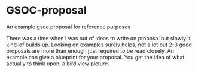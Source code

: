 # GSOC-proposal
An example gsoc proposal for reference purposes

There was a time when I was out of ideas to write on proposal but slowly it kind-of builds up. Looking on examples surely helps, not a lot but 2-3 good proposals are more than enough just required to be read closely. An example can give a blueprint for your proposal. You get the idea of what actually to think upon, a bird view picture.
